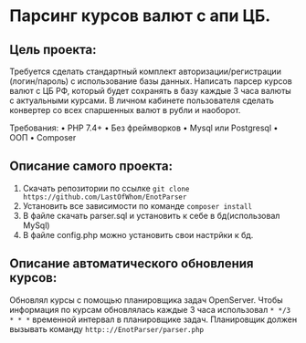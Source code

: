 # Парсинг курсов валют с апи ЦБ.
## Цель проекта:
Требуется сделать стандартный комплект авторизации/регистрации (логин/пароль) с использование базы данных.
Написать парсер курсов валют с ЦБ РФ, который будет сохранять в базу каждые 3 часа валюты с актуальными курсами.
В личном кабинете пользователя сделать конвертер со всех спаршенных валют в рубли и наоборот.

Требования:
• PHP 7.4+
• Без фреймворков
• Mysql или Postgresql
• ООП
• Composer

## Описание самого проекта:
1) Скачать репозитории по ссылке 
```git clone https://github.com/LastOfWhom/EnotParser```
3) Установить все зависимости по команде 
```composer install```
4) В файле скачать parser.sql и установить к себе в бд(использовал MySql)
5) В файле config.php можно установить свои настрйки к бд.
## Описание автоматического обновления курсов:
Обновлял курсы с помощью планировщика задач OpenServer.
Чтобы информация по курсам обновлялась каждые 3 часа использовал 
```* */3 * * *```
 временной интервал в планировщике задач.
Планировщик должен вызывать команду 
```http:://EnotParser/parser.php```
